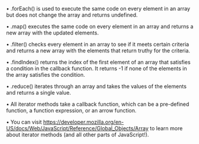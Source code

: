 • .forEach() is used to execute the same code on every element in an array but does not change the array and returns undefined.

• .map() executes the same code on every element in an array and returns a new array with the updated elements.

• .filter() checks every element in an array to see if it meets certain criteria and returns a new array with the elements that return truthy for the criteria.

• .findIndex() returns the index of the first element of an array that satisfies a condition in the callback function. It returns -1 if none of the elements in the array satisfies the condition.

• .reduce() iterates through an array and takes the values of the elements and returns a single value.

• All iterator methods take a callback function, which can be a pre-defined function, a function expression, or an arrow function.

• You can visit https://developer.mozilla.org/en-US/docs/Web/JavaScript/Reference/Global_Objects/Array to learn more about iterator methods (and all other parts of JavaScript!).